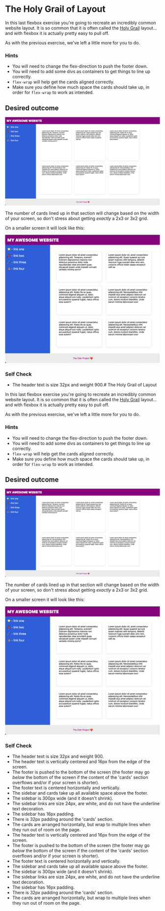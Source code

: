 # The Holy Grail of Layout

In this last flexbox exercise you're going to recreate an incredibly common website layout. It is so common that it is often called the [Holy Grail](https://www.google.com/search?q=holy+grail+layout&tbm=isch&sclient=img) layout... and with flexbox it is actually pretty easy to pull off.

As with the previous exercise, we've left a little more for you to do.

### Hints
- You will need to change the flex-direction to push the footer down.
- You will need to add some divs as containers to get things to line up correctly.
- `flex-wrap` will help get the cards aligned correctly.
-  Make sure you define how much space the cards should take up, in order for `flex-wrap` to work as intended.

## Desired outcome

![desired outcome](./desired-outcome.png)

The number of cards lined up in that section will change based on the width of your screen, so don't stress about getting _exactly_ a 2x3 or 3x2 grid.

On a smaller screen it will look like this:

![smaller](./desired-outcome-smaller.png)

### Self Check
- The header text is size 32px and weight 900.# The Holy Grail of Layout

In this last flexbox exercise you're going to recreate an incredibly common website layout. It is so common that it is often called the [Holy Grail](https://www.google.com/search?q=holy+grail+layout&tbm=isch&sclient=img) layout... and with flexbox it is actually pretty easy to pull off.

As with the previous exercise, we've left a little more for you to do.

### Hints
- You will need to change the flex-direction to push the footer down.
- You will need to add some divs as containers to get things to line up correctly.
- `flex-wrap` will help get the cards aligned correctly.
-  Make sure you define how much space the cards should take up, in order for `flex-wrap` to work as intended.

## Desired outcome

![desired outcome](./desired-outcome.png)

The number of cards lined up in that section will change based on the width of your screen, so don't stress about getting _exactly_ a 2x3 or 3x2 grid.

On a smaller screen it will look like this:

![smaller](./desired-outcome-smaller.png)

### Self Check
- The header text is size 32px and weight 900.
- The header text is vertically centered and 16px from the edge of the screen.
- The footer is pushed to the bottom of the screen (the footer may go _below_ the bottom of the screen if the content of the 'cards' section overflows and/or if your screen is shorter).
- The footer text is centered horizontally and vertically.
- The sidebar and cards take up all available space above the footer.
- The sidebar is 300px wide (and it doesn't shrink).
- The sidebar links are size 24px, are white, and do not have the underline text decoration.
- The sidebar has 16px padding.
- There is 32px padding around the 'cards' section.
- The cards are arranged horizontally, but wrap to multiple lines when they run out of room on the page.
- The header text is vertically centered and 16px from the edge of the screen.
- The footer is pushed to the bottom of the screen (the footer may go _below_ the bottom of the screen if the content of the 'cards' section overflows and/or if your screen is shorter).
- The footer text is centered horizontally and vertically.
- The sidebar and cards take up all available space above the footer.
- The sidebar is 300px wide (and it doesn't shrink).
- The sidebar links are size 24px, are white, and do not have the underline text decoration.
- The sidebar has 16px padding.
- There is 32px padding around the 'cards' section.
- The cards are arranged horizontally, but wrap to multiple lines when they run out of room on the page.